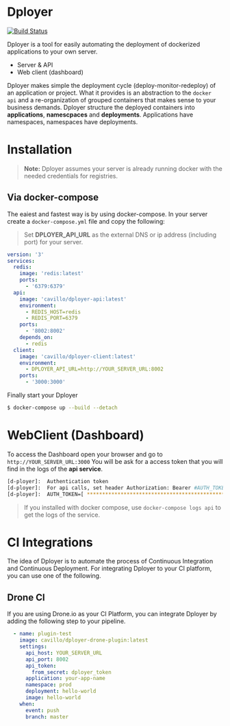 # Dployer

[![Build Status](http://cloud.drone.io/api/badges/cavillo/dployer/status.svg)](http://cloud.drone.io/cavillo/dployer)

Dployer is a tool for easily automating the deployment of dockerized applications to your own server.

  - Server & API
  - Web client (dashboard)

Dployer makes simple the deployment cycle (deploy-monitor-redeploy) of an application or project. What it provides is an abstraction to the `docker api` and a re-organization of grouped containers that makes sense to your business demands.
Dployer structure the deployed containers into **applications**, **namescpaces** and **deployments**. Applications have namespaces, namespaces have deployments.

# Installation

> **Note:** Dployer assumes your server is already running docker with the needed credentials for registries.


## Via docker-compose

The eaiest and fastest way is by using docker-compose.
In your server create a `docker-compose.yml` file and copy the following:

> Set **DPLOYER_API_URL** as the external DNS or ip address (including port) for your server.

```yml
version: '3'
services:
  redis:
    image: 'redis:latest'
    ports:
      - '6379:6379'
  api:
    image: 'cavillo/dployer-api:latest'
    environment:
      - REDIS_HOST=redis
      - REDIS_PORT=6379
    ports:
      - '8002:8002'
    depends_on:
      - redis
  client:
    image: 'cavillo/dployer-client:latest'
    environment:
      - DPLOYER_API_URL=http://YOUR_SERVER_URL:8002
    ports:
      - '3000:3000'
```
Finally start your Dployer
```bash
$ docker-compose up --build --detach
```

# WebClient (Dashboard)

To access the Dashboard open your browser and go to `http://YOUR_SERVER_URL:3000`
You will be ask for a access token that you will find in the logs of the **api service**.

```bash
[d-ployer]:  Authentication token
[d-ployer]:  For api calls, set header Authorization: Bearer #AUTH_TOKEN#
[d-ployer]:  AUTH_TOKEN=[ ********************************************* ]
```
> If you installed with docker compose, use `docker-compose logs api` to get the logs of the service.

# CI Integrations

The idea of Dployer is to automate the process of Continuous Integration and Continuous Deployment.
For integrating Dployer to your CI platform, you can use one of the following.

## Drone CI

If you are using Drone.io as your CI Platform, you can integrate Dployer by adding the following step to your pipeline.
```yml
  - name: plugin-test
    image: cavillo/dployer-drone-plugin:latest
    settings:
      api_host: YOUR_SERVER_URL
      api_port: 8002
      api_token:
        from_secret: dployer_token
      application: your-app-name
      namespace: prod
      deployment: hello-world
      image: hello-world
    when:
      event: push
      branch: master
```
